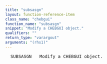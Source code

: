 ```yaml
---
title: "subsasgn"
layout: function-reference-item
class_name: "chebgui"
function_name: "subsasgn"
snippet: "Modify a CHEBGUI object."
qualifiers: ""
return_type: "varargout"
arguments: "(rhs1)"
---
```


<pre class="help-text">  SUBSASGN   Modify a CHEBGUI object.
</pre>